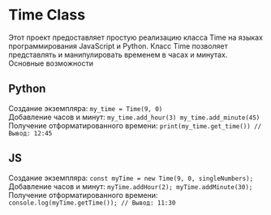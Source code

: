 # Time Class
Этот проект предоставляет простую реализацию класса Time на языках программирования JavaScript и Python. Класс Time позволяет представлять и манипулировать временем в часах и минутах.
Основные возможности
## Python
Создание экземпляра:
`
my_time = Time(9, 0)
`
<br>
Добавление часов и минут:
`
my_time.add_hour(3)
my_time.add_minute(45)
`
<br>
Получение отформатированного времени:
`
print(my_time.get_time()) // Вывод: 12:45
`
<br>
## JS
Создание экземпляра:
`
const myTime = new Time(9, 0, singleNumbers);
`
<br>
Добавление часов и минут:
`
myTime.addHour(2);
myTime.addMinute(30);
`
<br>
Получение отформатированного времени:
`
console.log(myTime.getTime()); // Вывод: 11:30
`
